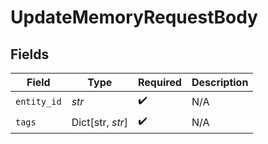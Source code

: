 # UpdateMemoryRequestBody


## Fields

| Field              | Type               | Required           | Description        |
| ------------------ | ------------------ | ------------------ | ------------------ |
| `entity_id`        | *str*              | :heavy_check_mark: | N/A                |
| `tags`             | Dict[str, *str*]   | :heavy_check_mark: | N/A                |